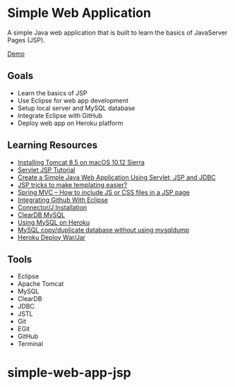 # Simple Web Application
A simple Java web application that is built to learn the basics of JavaServer Pages (JSP).

[Demo](http://dry-scrubland-63512.herokuapp.com)

## Goals
- Learn the basics of JSP
- Use Eclipse for web app development
- Setup local server and MySQL database
- Integrate Eclipse with GitHub
- Deploy web app on Heroku platform

## Learning Resources
- [Installing Tomcat 8.5 on macOS 10.12 Sierra](https://wolfpaulus.com/journal/mac/tomcat8/)
- [Servlet JSP Tutorial](http://www.journaldev.com/2114/servlet-jsp-tutorial)
- [Create a Simple Java Web Application Using Servlet, JSP and JDBC](http://o7planning.org/en/10285/-create-a-simple-java-web-application-using-servlet-jsp-and-jdbc)
- [JSP tricks to make templating easier?](http://stackoverflow.com/questions/1296235/-jsp-tricks-to-make-templating-easier)
- [Spring MVC – How to include JS or CSS files in a JSP page](https://www.mkyong.com/spring-mvc/-spring-mvc-how-to-include-js-or-css-files-in-a-jsp-page/)
- [Integrating Github With Eclipse](https://www.youtube.com/watch?v=ptK9-CNms98)
- [Connector/J Installation](http://dev.mysql.com/doc/connector-j/5.1/en/connector-j-installing.html)
- [ClearDB MySQL](https://devcenter.heroku.com/articles/cleardb)
- [Using MySQL on Heroku](http://selimsalihovic.github.io/2016-02-07-using-mysql-on-heroku/)
- [MySQL copy/duplicate database without using mysqldump](http://stackoverflow.com/questions/25794/-mysql-copy-duplicate-database-without-using-mysqldump/7111224#7111224)
- [Heroku Deploy War/Jar](https://github.com/heroku/heroku-cli-deploy)

## Tools
- Eclipse
- Apache Tomcat
- MySQL
- ClearDB
- JDBC
- JSTL
- Git
- EGit
- GitHub
- Terminal
# simple-web-app-jsp

